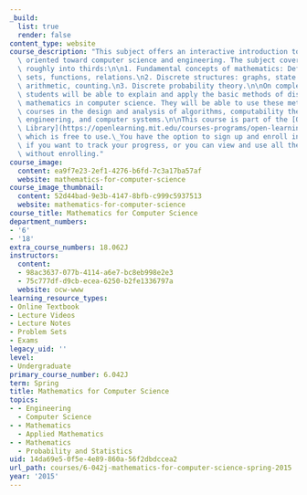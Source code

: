 ```yaml
---
_build:
  list: true
  render: false
content_type: website
course_description: "This subject offers an interactive introduction to discrete mathematics\
  \ oriented toward computer science and engineering. The subject coverage divides\
  \ roughly into thirds:\n\n1. Fundamental concepts of mathematics: Definitions, proofs,\
  \ sets, functions, relations.\n2. Discrete structures: graphs, state machines, modular\
  \ arithmetic, counting.\n3. Discrete probability theory.\n\nOn completion of 6.042J,\
  \ students will be able to explain and apply the basic methods of discrete (noncontinuous)\
  \ mathematics in computer science. They will be able to use these methods in subsequent\
  \ courses in the design and analysis of algorithms, computability theory, software\
  \ engineering, and computer systems.\n\nThis course is part of the [Open Learning\
  \ Library](https://openlearning.mit.edu/courses-programs/open-learning-library),\
  \ which is free to use.\_You have the option to sign up and enroll in the course\
  \ if you want to track your progress, or you can view and use all the materials\
  \ without enrolling."
course_image:
  content: ea9f7e23-2ef1-4276-b6fd-7c3a17ba57af
  website: mathematics-for-computer-science
course_image_thumbnail:
  content: 52d44bad-9e3b-4147-8bfb-c999c5937513
  website: mathematics-for-computer-science
course_title: Mathematics for Computer Science
department_numbers:
- '6'
- '18'
extra_course_numbers: 18.062J
instructors:
  content:
  - 98ac3637-077b-4114-a6e7-bc8eb998e2e3
  - 75c777df-d9cb-ecea-6250-b2fe1336797a
  website: ocw-www
learning_resource_types:
- Online Textbook
- Lecture Videos
- Lecture Notes
- Problem Sets
- Exams
legacy_uid: ''
level:
- Undergraduate
primary_course_number: 6.042J
term: Spring
title: Mathematics for Computer Science
topics:
- - Engineering
  - Computer Science
- - Mathematics
  - Applied Mathematics
- - Mathematics
  - Probability and Statistics
uid: 14da69e5-0f5e-4e89-860a-56f2dbdccea2
url_path: courses/6-042j-mathematics-for-computer-science-spring-2015
year: '2015'
---
```


